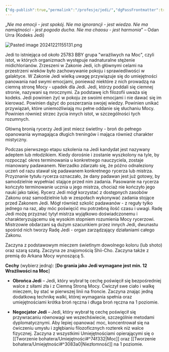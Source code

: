 ```yaml
---
{"dg-publish":true,"permalink":"/profesje/jedi/","dgPassFrontmatter":true}
---
```


„*Nie ma emocji - jest spokój.*
*Nie ma ignorancji - jest wiedza.*
*Nie ma namiętności - jest pogoda ducha.*
*Nie ma chaosu - jest harmonia*” – Odan Urra (Kodeks Jedi)

![Pasted image 20241221155131.png](/img/user/Obrazy/Pasted%20image%2020241221155131.png)

Jedi to istniejąca od około 25783 BBY grupa "wrażliwych na Moc", czyli istot, w których organizmach występuje nadnaturalne stężenie midichlorianów. Zrzeszeni w Zakonie Jedi, ich głównymi celami na przestrzeni wieków było zachowywanie pokoju i sprawiedliwości w galaktyce. W Zakonie Jedi wielką uwagę przywiązuje się do umiejętności panowania nad swymi emocjami, ponieważ niektóre z nich prowadzą na ciemną stronę Mocy - upadek dla Jedi. Jedi, którzy poddali się ciemnej stronie, nazywani są mrocznymi. Za podstawę ich filozofii uważa się kodeks. Jedi powinien żyć w pokoju ze swoimi emocjami i nie dawać się im kierować. Powinien dążyć do poszerzania swojej wiedzy. Powinien unikać przywiązań, które uniemożliwiają mu pełne oddanie się słuchaniu Mocy. Powinien również strzec życia innych istot, w szczególności tych rozumnych.

Główną bronią rycerzy Jedi jest miecz świetlny - broń do pełnego opanowania wymagająca długich treningów i mająca również charakter mistyczny.

Podczas pierwszego etapu szkolenia na Jedi kandydat jest nazywany adeptem lub młodzikiem. Kiedy dorośnie i zostanie wyszkolony na tyle, by rozpocząć okres terminowania u konkretnego nauczyciela, zostaje mianowany padawanem. Nierzadko zdarzało się, że późno odnaleziony uczeń od razu stawał się padawanem konkretnego rycerza lub mistrza. Przyznanie tytułu rycerza oznaczało, że dany padawan jest już gotowy, by samodzielnie wypełniać stające przed nim zadania. Pasowanie na rycerza kończyło terminowanie ucznia u jego mistrza, chociaż nie kończyło jego nauki jako takiej. Rycerz Jedi mógł korzystać z dostępnych zasobów Zakonu oraz samodzielnie lub w zespołach wykonywać zadania stojące przed Zakonem Jedi. Mógł również szkolić padawanów - z reguły tylko jednego na raz, aby móc poświęcić mu potrzebną ilość czasu i uwagi. Radę Jedi możę przyznać tytył mistrza wyjątkowo doświadczonemu i charakteryzującemu się wysokim stopniem rozumienia Mocy rycerzowi. Mistrzowie obdarzani są dużym szacunkiem przez innych Jedi, dwunastu spośród nich tworzy Radę Jedi - organ zarządzający działaniami całego Zakonu.

Zaczyna z podstawowym mieczem świetlnym dowolnego koloru (lub shoto) oraz szarą szatą. Zaczyna ze znajomością Shii-Cho. Zaczyna także z premią do Arkana Mocy wynoszącą 5.

**Cechy** (wybierz jedną): [**Do grania jako Jedi wymagane jest min. 12 Wrażliwości na Moc**]

- **Obrońca Jedi** – Jedi, który wybrał tę cechę poświęcił się bezpośredniej walce z siłami zła i z Ciemną Stroną Mocy. Ćwiczył swe ciało i walkę mieczem, by stać w pierwszej linii na froncie. Zaczyna znając jedną dodatkową technikę walki, której wymagania spełnia oraz umiejętnościami krótka broń ręczna i długa broń ręczna na 1 poziomie.

- **Negocjator Jedi** – Jedi, który wybrał tę cechę poświęcił się przywracaniu równowagi we wszechświecie, szczególnie metodami dyplomatycznymi. Aby lepiej opanować moc, koncentrował się na ćwiczeniu umysłu i zgłębianiu filozoficznych rozterek niż walce fizycznej. Zaczyna z wszystkimi Umiejętnościami opierającymi się o [[Tworzenie bohatera/Umiejętności#^74f332\|Moc]] oraz [[Tworzenie bohatera/Umiejętności#^3083a0\|Niezłomność]] na 1 poziomie.